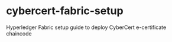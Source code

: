 # cybercert-fabric-setup
Hyperledger Fabric setup guide to deploy CyberCert e-certificate chaincode
